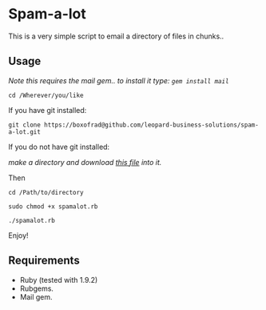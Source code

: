 # Spam-a-lot

This is a very simple script to email a directory of files in chunks..

## Usage

*Note this requires the mail gem.. to install it type: `gem install mail`*

`cd /Wherever/you/like`

If you have git installed:

`git clone https://boxofrad@github.com/leopard-business-solutions/spam-a-lot.git`

If you do not have git installed:
  
*make a directory and download [this file](https://github.com/leopard-business-solutions/spam-a-lot/raw/master/spamalot.rb) into it.*

Then

`cd /Path/to/directory`

`sudo chmod +x spamalot.rb`

`./spamalot.rb`

Enjoy!

## Requirements

- Ruby (tested with 1.9.2)
- Rubgems.
- Mail gem.
